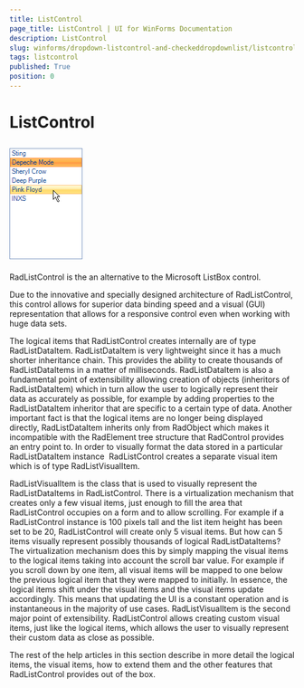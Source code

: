 ```yaml
---
title: ListControl
page_title: ListControl | UI for WinForms Documentation
description: ListControl
slug: winforms/dropdown-listcontrol-and-checkeddropdownlist/listcontrol
tags: listcontrol
published: True
position: 0
---
```


# ListControl



## ![dropdown-and-listcontrol-listcontrol-overview 001](images/dropdown-and-listcontrol-listcontrol-overview001.png)

RadListControl is the an alternative to the Microsoft ListBox control.
        

Due to the innovative and specially designed architecture of RadListControl, this control allows for superior data binding speed and a visual (GUI) representation that allows for a responsive control even when working with huge data sets.
        

The logical items that RadListControl creates internally are of type RadListDataItem. RadListDataItem is very lightweight since it has a much shorter inheritance chain. This provides the ability to create thousands of RadListDataItems in a matter of milliseconds. RadListDataItem is also a fundamental point of extensibility allowing creation of objects (inheritors of RadListDataItem) which in turn allow the user to logically represent their data as accurately as possible, for example by adding properties to the RadListDataItem inheritor that are specific to a certain type of data. Another important fact is that the logical items are no longer being displayed directly, RadListDataItem inherits only from RadObject which makes it incompatible with the RadElement tree structure that RadControl provides an entry point to. In order to visually format the data stored in a particular RadListDataItem instance  RadListControl creates a separate visual item which is of type RadListVisualItem.
        

RadListVisualItem is the class that is used to visually represent the RadListDataItems in RadListControl. There is a virtualization mechanism that creates only a few visual items, just enough to fill the area that RadListControl occupies on a form and to allow scrolling. For example if a RadListControl instance is 100 pixels tall and the list item height has been set to be 20, RadListControl will create only 5 visual items. But how can 5 items visually represent possibly thousands of logical RadListDataItems? The virtualization mechanism does this by simply mapping the visual items to the logical items taking into account the scroll bar value. For example if you scroll down by one item, all visual items will be mapped to one below the previous logical item that they were mapped to initially. In essence, the logical items shift under the visual items and the visual items update accordingly. This means that updating the UI is a constant operation and is instantaneous in the majority of use cases. RadListVisualItem is the second major point of extensibility. RadListControl allows creating custom visual items, just like the logical items, which allows the user to visually represent their custom data as close as possible.
        

The rest of the help articles in this section describe in more detail the logical items, the visual items, how to extend them and the other features that RadListControl provides out of the box.
        
